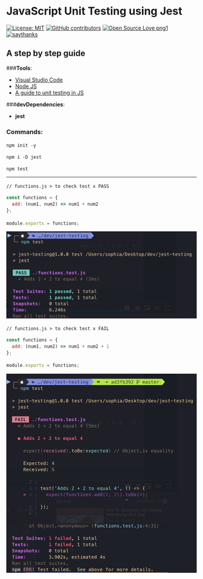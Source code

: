 # JavaScript Unit Testing using Jest

[![License: MIT](https://img.shields.io/badge/License-MIT-yellow.svg)](https://opensource.org/licenses/MIT) [![GitHub contributors](https://img.shields.io/github/contributors/Naereen/StrapDown.js.svg)](https://GitHub.com/Naereen/StrapDown.js/graphs/contributors/) [![Open Source Love png1](https://badges.frapsoft.com/os/v1/open-source.png?v=103)](https://github.com/ellerbrock/open-source-badges/) [![saythanks](https://img.shields.io/badge/say-thanks-ff69b4.svg)](https://saythanks.io/to/kennethreitz)


## A step by step guide

###**Tools**:<br />
- [Visual Studio Code](https://code.visualstudio.com/)<br />
- [Node JS](https://nodejs.org/en/)<br />
- [A guide to unit testing in JS](https://github.com/mawrkus/js-unit-testing-guide/)

###**devDependencies**:<br />
- **jest**

### Commands:

```npm init -y```

```npm i -D jest```

```npm test```

---

``` // functions.js > to check test x PASS ```

```javascript
const functions = {
  add: (num1, num2) => num1 + num2
};

module.exports = functions;

```
![](img/success.png)

``` // functions.js > to check test x FAIL ```

```javascript
const functions = {
  add: (num1, num2) => num1 + num2 + 1
};

module.exports = functions;

```

![](img/fail.png)